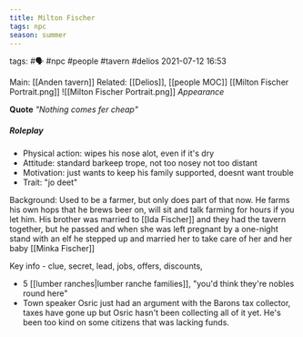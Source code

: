 ```yaml
---
title: Milton Fischer
tags: npc
season: summer
---
```


tags: #🗣  #npc #people #tavern #delios 
2021-07-12
16:53

Main: [[Anden tavern]]
Related: [[Delios]], [[people MOC]]
[[Milton Fischer Portrait.png]]
![[Milton Fischer Portrait.png]]
*Appearance*

**Quote** *"Nothing comes fer cheap"*

##### Roleplay
-   Physical action: wipes his nose alot, even if it's dry
-   Attitude: standard barkeep trope, not too nosey not too distant
-   Motivation: just wants to keep his family supported, doesnt want trouble
-   Trait: "jo deet"

Background: Used to be a farmer, but only does part of that now. He farms his own hops that he brews beer on, will sit and talk farming for hours if you let him. His brother was married to [[Ida Fischer]] and they had the tavern together, but he passed and when she was left pregnant by a one-night stand with an elf he stepped up and married her to take care of her and her baby [[Minka Fischer]]

Key info - clue, secret, lead, jobs, offers, discounts,
-   5 [[lumber ranches|lumber ranche families]], "you'd think they're nobles round here"
-   Town speaker Osric just had an argument with the Barons tax collector, taxes have gone up but Osric hasn't been collecting all of it yet. He's been too kind on some citizens that was lacking funds.

